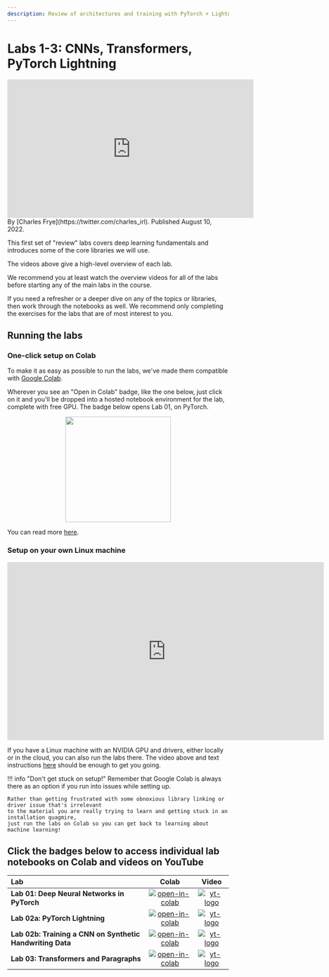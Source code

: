 ```yaml
---
description: Review of architectures and training with PyTorch + Lightning
---
```

# Labs 1-3: CNNs, Transformers, PyTorch Lightning

<iframe width="560" height="315" src="https://www.youtube-nocookie.com/embed/9w8CVuHUk8U?list=PL1T8fO7ArWleMMI8KPJ_5D5XSlovTW_Ur" title="YouTube video player" frameborder="0" allow="accelerometer; autoplay; clipboard-write; encrypted-media; gyroscope; picture-in-picture" allowfullscreen></iframe>

<div class="author" markdown>
By [Charles Frye](https://twitter.com/charles_irl). Published August 10, 2022.
</div>

This first set of "review" labs covers
deep learning fundamentals and
introduces some of the core libraries we will use.

The videos above give a high-level overview of each lab.

We recommend you at least watch the overview videos for all of the labs
before starting any of the main labs in the course.

If you need a refresher or a deeper dive on any of the topics or libraries,
then work through the notebooks as well.
We recommend only completing the exercises for the labs
that are of most interest to you.


## Running the labs

### One-click setup on Colab

To make it as easy as possible to run the labs,
we've made them compatible with
[Google Colab](https://colab.research.google.com/github/anthony-agbay/python-resource-guide/blob/master/notebooks/intro-notebooks.ipynb).

Wherever you see an "Open in Colab" badge, like the one below,
just click on it and you'll be dropped into a hosted notebook environment for the lab,
complete with free GPU.
The badge below opens Lab 01, on PyTorch.

<div align="center">
  <a href="https://fsdl.me/lab01-colab"> <img src=https://colab.research.google.com/assets/colab-badge.svg width=240></a>
</div>

You can read more
[here](https://github.com/full-stack-deep-learning/fsdl-text-recognizer-2022-labs/tree/main/setup#colab).

### Setup on your own Linux machine

<div align="center">
  <iframe src="https://share.descript.com/embed/QAe9ZpPMkdY" width="720" height="405" frameborder="0" allowfullscreen></iframe>
</div>

If you have a Linux machine with an NVIDIA GPU and drivers,
either locally or in the cloud,
you can also run the labs there.
The video above and text instructions
[here](http://fsdl.me/2022-local-setup)
should be enough to get you going.

!!! info "Don't get stuck on setup!"
    Remember that Google Colab is always there as an option if you run into issues while setting up.

    Rather than getting frustrated with some obnoxious library linking or driver issue that's irrelevant
    to the material you are really trying to learn and getting stuck in an installation quagmire,
    just run the labs on Colab so you can get back to learning about machine learning!


## Click the badges below to access individual lab notebooks on Colab and videos on YouTube

| Lab                                                       |                      Colab                       |                      Video                      |
| :-------------------------------------------------------- | :----------------------------------------------: | :---------------------------------------------: |
| **Lab 01: Deep Neural Networks in PyTorch**               | [![open-in-colab]](https://fsdl.me/lab01-colab)  | [![yt-logo]](https://fsdl.me/2022-lab-01-video) |
| **Lab 02a: PyTorch Lightning**                            | [![open-in-colab]](https://fsdl.me/lab02a-colab) | [![yt-logo]](https://fsdl.me/2022-lab-02-video) |
| **Lab 02b: Training a CNN on Synthetic Handwriting Data** | [![open-in-colab]](https://fsdl.me/lab02b-colab) | [![yt-logo]](https://fsdl.me/2022-lab-02-video) |
| **Lab 03: Transformers and Paragraphs**                   | [![open-in-colab]](https://fsdl.me/lab03-colab)  | [![yt-logo]](https://fsdl.me/2022-lab-03-video) |

[yt-logo]: https://fsdl.me/yt-logo-badge
[open-in-colab]: https://colab.research.google.com/assets/colab-badge.svg
